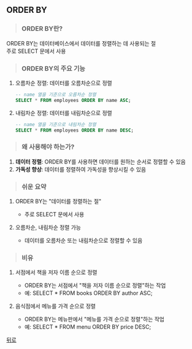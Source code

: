 ## ORDER BY
> ### ORDER BY란?
ORDER BY는 데이터베이스에서 데이터를 정렬하는 데 사용되는 절</br>
주로 SELECT 문에서 사용

> ### ORDER BY의 주요 기능
1. 오름차순 정렬: 데이터를 오름차순으로 정렬
    ```sql
    -- name 열을 기준으로 오름차순 정렬
    SELECT * FROM employees ORDER BY name ASC;
    ```

2. 내림차순 정렬: 데이터를 내림차순으로 정렬
    ```sql
    -- name 열을 기준으로 내림차순 정렬
    SELECT * FROM employees ORDER BY name DESC;
    ```

> ### 왜 사용해야 하는가?
1. **데이터 정렬**: ORDER BY를 사용하면 데이터를 원하는 순서로 정렬할 수 있음
2. **가독성 향상**: 데이터를 정렬하여 가독성을 향상시킬 수 있음

> ### 쉬운 요약
1. ORDER BY는 "데이터를 정렬하는 절"
    - 주로 SELECT 문에서 사용

2. 오름차순, 내림차순 정렬 가능
    - 데이터를 오름차순 또는 내림차순으로 정렬할 수 있음

> ### 비유
1. 서점에서 책을 저자 이름 순으로 정렬
    - ORDER BY는 서점에서 "책을 저자 이름 순으로 정렬"하는 작업
    - 예: SELECT * FROM books ORDER BY author ASC;

2. 음식점에서 메뉴를 가격 순으로 정렬
    - ORDER BY는 메뉴판에서 "메뉴를 가격 순으로 정렬"하는 작업
    - 예: SELECT * FROM menu ORDER BY price DESC;

[뒤로](mysql.md)